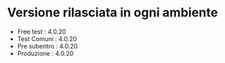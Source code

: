 # Versione rilasciata in ogni ambiente

- Free test : 4.0.20
- Test Comuni : 4.0.20
- Pre subentro : 4.0.20
- Produzione : 4.0.20
